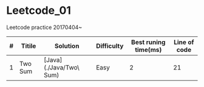 # Leetcode_01
Leetcode practice 20170404~

#|Titile           |Solution                                       |Difficulty|Best runing time(ms)|Line of code|
-|-----------------|-----------------------------------------------|----------|--------------------|------------|
1|Two Sum          |[Java](./Java/Two\ Sum)                        |Easy      |2                   |21          |
